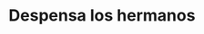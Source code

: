 ---
title: "Despensa los hermanos"
url: /san-fernando-del-valle-de-catamarca/despensa-los-hermanos/
shop: quiosco
---